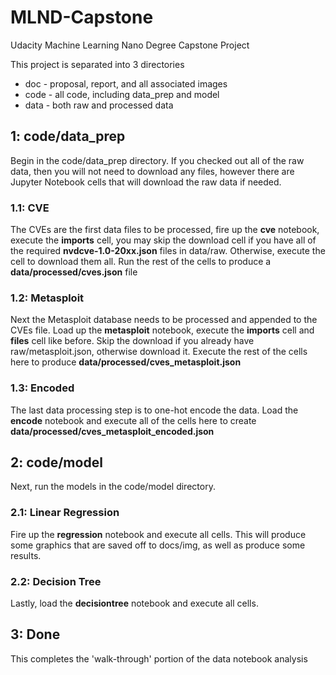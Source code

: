 # MLND-Capstone
Udacity Machine Learning Nano Degree Capstone Project

This project is separated into 3 directories

* doc - proposal, report, and all associated images
* code - all code, including data_prep and model
* data - both raw and processed data

## 1: code/data_prep

Begin in the code/data_prep directory.  If you checked out all of the raw data, then you will not need to download any files, however there are Jupyter Notebook cells that will download the raw data if needed.

### 1.1: CVE

The CVEs are the first data files to be processed, fire up the __cve__ notebook, execute the **imports** cell, you may skip the download cell if you have all of the required __nvdcve-1.0-20xx.json__ files in data/raw.  Otherwise, execute the cell to download them all.  Run the rest of the cells to produce a **data/processed/cves.json** file

### 1.2: Metasploit

Next the Metasploit database needs to be processed and appended to the CVEs file.  Load up the __metasploit__ notebook, execute the **imports** cell and **files** cell like before.  Skip the download if you already have raw/metasploit.json, otherwise download it.  Execute the rest of the cells here to produce **data/processed/cves_metasploit.json**

### 1.3: Encoded

The last data processing step is to one-hot encode the data.  Load the __encode__ notebook and execute all of the cells here to create **data/processed/cves_metasploit_encoded.json**

## 2: code/model

Next, run the models in the code/model directory.

### 2.1: Linear Regression

Fire up the __regression__ notebook and execute all cells.  This will produce some graphics that are saved off to docs/img, as well as produce some results.

### 2.2: Decision Tree

Lastly, load the __decisiontree__ notebook and execute all cells.  

## 3: Done

This completes the 'walk-through' portion of the data notebook analysis
